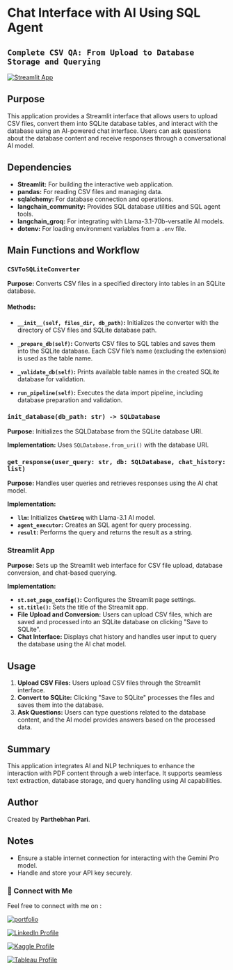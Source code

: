 # **Chat Interface with AI Using SQL Agent**

## `Complete CSV QA: From Upload to Database Storage and Querying`

[![Streamlit App](https://img.shields.io/badge/Streamlit_App_-CSV_Chatbot-ff69b4.svg?style=for-the-badge&logo=Streamlit)](https://langchain-chat-with-csv-sql-agent-fgra9nwxng6utyytzzg692.streamlit.app/)
## Purpose

This application provides a Streamlit interface that allows users to upload CSV files, convert them into SQLite database tables, and interact with the database using an AI-powered chat interface. Users can ask questions about the database content and receive responses through a conversational AI model.

## Dependencies

- **Streamlit:** For building the interactive web application.
- **pandas:** For reading CSV files and managing data.
- **sqlalchemy:** For database connection and operations.
- **langchain_community:** Provides SQL database utilities and SQL agent tools.
- **langchain_groq:** For integrating with Llama-3.1-70b-versatile AI models.
- **dotenv:** For loading environment variables from a `.env` file.

## Main Functions and Workflow

### `CSVToSQLiteConverter`

**Purpose:** Converts CSV files in a specified directory into tables in an SQLite database.

#### Methods:

- **`__init__(self, files_dir, db_path)`:** Initializes the converter with the directory of CSV files and SQLite database path.

- **`_prepare_db(self)`:** Converts CSV files to SQL tables and saves them into the SQLite database. Each CSV file’s name (excluding the extension) is used as the table name.

- **`_validate_db(self)`:** Prints available table names in the created SQLite database for validation.

- **`run_pipeline(self)`:** Executes the data import pipeline, including database preparation and validation.

### `init_database(db_path: str) -> SQLDatabase`

**Purpose:** Initializes the SQLDatabase from the SQLite database URI.

**Implementation:** Uses `SQLDatabase.from_uri()` with the database URI.

### `get_response(user_query: str, db: SQLDatabase, chat_history: list)`

**Purpose:** Handles user queries and retrieves responses using the AI chat model.

**Implementation:**

- **`llm`:** Initializes **`ChatGroq`** with Llama-3.1 AI model.
- **`agent_executor`:** Creates an SQL agent for query processing.
- **`result`:** Performs the query and returns the result as a string.

### Streamlit App

**Purpose:** Sets up the Streamlit web interface for CSV file upload, database conversion, and chat-based querying.

**Implementation:**

- **`st.set_page_config()`:** Configures the Streamlit page settings.
- **`st.title()`:** Sets the title of the Streamlit app.
- **File Upload and Conversion:** Users can upload CSV files, which are saved and processed into an SQLite database on clicking "Save to SQLite".
- **Chat Interface:** Displays chat history and handles user input to query the database using the AI chat model.

## Usage

1. **Upload CSV Files:** Users upload CSV files through the Streamlit interface.
2. **Convert to SQLite:** Clicking "Save to SQLite" processes the files and saves them into the database.
3. **Ask Questions:** Users can type questions related to the database content, and the AI model provides answers based on the processed data.

## Summary

This application integrates AI and NLP techniques to enhance the interaction with PDF content through a web interface. It supports seamless text extraction, database storage, and query handling using AI capabilities.

## Author

Created by **Parthebhan Pari**.

## Notes

- Ensure a stable internet connection for interacting with the Gemini Pro model.
- Handle and store your API key securely.


### **🔗 Connect with Me**

Feel free to connect with me on :

[![portfolio](https://img.shields.io/badge/my_portfolio-000?style=for-the-badge&logo=ko-fi&logoColor=white)](https://parthebhan143.wixsite.com/datainsights)

[![LinkedIn Profile](https://img.shields.io/badge/LinkedIn_Profile-000?style=for-the-badge&logo=linkedin&logoColor=white)](https://www.linkedin.com/in/parthebhan)

[![Kaggle Profile](https://img.shields.io/badge/Kaggle_Profile-000?style=for-the-badge&logo=kaggle&logoColor=white)](https://www.kaggle.com/parthebhan)

[![Tableau Profile](https://img.shields.io/badge/Tableau_Profile-000?style=for-the-badge&logo=tableau&logoColor=white)](https://public.tableau.com/app/profile/parthebhan.pari/vizzes)


